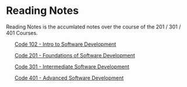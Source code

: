 # Reading Notes

<p> Reading Notes is the accumlated notes over the course of the 201 / 301 / 401 Courses. </p>

<ul>
  
[Code 102 - Intro to Software Development](/102_readingNotes/README.md)
  
[Code 201 - Foundations of Software Development](/201_readingNotes/README.md)

[Code 301 - Intermediate Software Development](/301_readingNotes/README.md)

[Code 401 - Advanced Software Development](401_readingNotes/README.md)

</ul>
